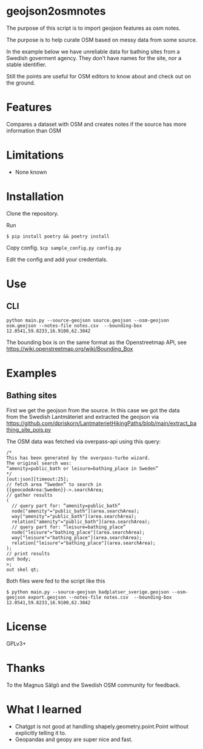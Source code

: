 # geojson2osmnotes
The purpose of this script is to import geojson features as osm notes.

The purpose is to help curate OSM based on messy data from some source.

In the example below we have unreliable data for bathing sites from a Swedish goverment agency.
They don't have names for the site, nor a stable identifier. 

Still the points are useful for OSM editors to know about and check out on the ground.

# Features
Compares a dataset with OSM and creates notes 
if the source has more information than OSM

# Limitations
* None known

# Installation
Clone the repository.

Run

`$ pip install poetry && poetry install`

Copy config.
`$cp sample_config.py config.py`

Edit the config and add your credentials.

# Use
## CLI
`python main.py --source-geojson source.geojson --osm-geojson osm.geojson --notes-file notes.csv  --bounding-box 12.0541,59.8233,16.9100,62.3042`

The bounding box is on the same format as the Openstreetmap API, 
see https://wiki.openstreetmap.org/wiki/Bounding_Box

# Examples
## Bathing sites
First we get the geojson from the source.
In this case we got the data  
from the Swedish Lantmäteriet and extracted the geojson
via https://github.com/dpriskorn/LantmaterietHikingPaths/blob/main/extract_bathing_site_pois.py

The OSM data was fetched via overpass-api using this query:
```
/*
This has been generated by the overpass-turbo wizard.
The original search was:
“amenity=public_bath or leisure=bathing_place in Sweden”
*/
[out:json][timeout:25];
// fetch area “Sweden” to search in
{{geocodeArea:Sweden}}->.searchArea;
// gather results
(
  // query part for: “amenity=public_bath”
  node["amenity"="public_bath"](area.searchArea);
  way["amenity"="public_bath"](area.searchArea);
  relation["amenity"="public_bath"](area.searchArea);
  // query part for: “leisure=bathing_place”
  node["leisure"="bathing_place"](area.searchArea);
  way["leisure"="bathing_place"](area.searchArea);
  relation["leisure"="bathing_place"](area.searchArea);
);
// print results
out body;
>;
out skel qt;
```

Both files were fed to the script like this

`$ python main.py --source-geojson badplatser_sverige.geojson --osm-geojson export.geojson --notes-file notes.csv  --bounding-box 12.0541,59.8233,16.9100,62.3042`

# License
GPLv3+

# Thanks
To the Magnus Sälgö and the Swedish OSM community for feedback.

# What I learned
* Chatgpt is not good at handling shapely.geometry.point.Point 
without explicitly telling it to.
* Geopandas and geopy are super nice and fast.